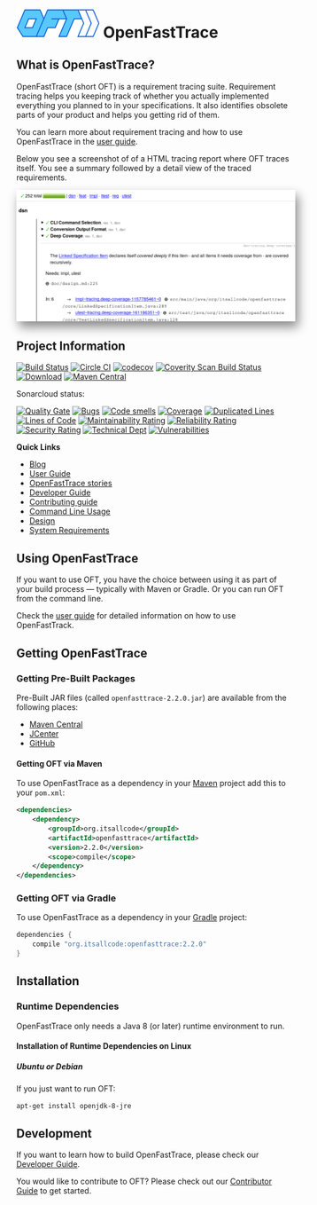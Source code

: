 # <img src="src/main/resources/openfasttrace_logo.svg" alt="OFT logo" width="150"/> OpenFastTrace

## What is OpenFastTrace?

OpenFastTrace (short OFT) is a requirement tracing suite. Requirement tracing helps you keeping track of whether you actually implemented everything you planned to in your specifications. It also identifies obsolete parts of your product and helps you getting rid of them.

You can learn more about requirement tracing and how to use OpenFastTrace in the [user guide](doc/user_guide.md).

Below you see a screenshot of of a HTML tracing report where OFT traces itself. You see a summary followed by a detail view of the traced requirements. 

<img src="doc/images/oft_screenshot_tracing_report.png" style="box-shadow: 5px 10px 18px #888888;" alt="OFT HTML tracing report">

## Project Information

[![Build Status](https://travis-ci.org/itsallcode/openfasttrace.svg)](https://travis-ci.org/itsallcode/openfasttrace)
[![Circle CI](https://circleci.com/gh/itsallcode/openfasttrace.svg?style=svg)](https://circleci.com/gh/itsallcode/openfasttrace)
[![codecov](https://codecov.io/gh/itsallcode/openfasttrace/branch/develop/graph/badge.svg)](https://codecov.io/gh/itsallcode/openfasttrace)
[![Coverity Scan Build Status](https://scan.coverity.com/projects/14936/badge.svg)](https://scan.coverity.com/projects/itsallcode-openfasttrace)
[![Download](https://api.bintray.com/packages/itsallcode/itsallcode/openfasttrace/images/download.svg)](https://bintray.com/itsallcode/itsallcode/openfasttrace/_latestVersion)
[![Maven Central](https://img.shields.io/maven-central/v/org.itsallcode/openfasttrace.svg?label=Maven%20Central)](http://search.maven.org/#search%7Cga%7C1%7Cg%3A%22org.itsallcode%22%20a%3A%22openfasttrace%22)

Sonarcloud status:

[![Quality Gate](https://sonarcloud.io/api/project_badges/measure?project=org.itsallcode%3Aopenfasttrace&metric=alert_status)](https://sonarcloud.io/dashboard?id=org.itsallcode%3Aopenfasttrace)
[![Bugs](https://sonarcloud.io/api/project_badges/measure?project=org.itsallcode%3Aopenfasttrace&metric=bugs)](https://sonarcloud.io/dashboard?id=org.itsallcode%3Aopenfasttrace)
[![Code smells](https://sonarcloud.io/api/project_badges/measure?project=org.itsallcode%3Aopenfasttrace&metric=code_smells)](https://sonarcloud.io/dashboard?id=org.itsallcode%3Aopenfasttrace)
[![Coverage](https://sonarcloud.io/api/project_badges/measure?project=org.itsallcode%3Aopenfasttrace&metric=coverage)](https://sonarcloud.io/dashboard?id=org.itsallcode%3Aopenfasttrace)
[![Duplicated Lines](https://sonarcloud.io/api/project_badges/measure?project=org.itsallcode%3Aopenfasttrace&metric=duplicated_lines_density)](https://sonarcloud.io/dashboard?id=org.itsallcode%3Aopenfasttrace)
[![Lines of Code](https://sonarcloud.io/api/project_badges/measure?project=org.itsallcode%3Aopenfasttrace&metric=ncloc)](https://sonarcloud.io/dashboard?id=org.itsallcode%3Aopenfasttrace)
[![Maintainability Rating](https://sonarcloud.io/api/project_badges/measure?project=org.itsallcode%3Aopenfasttrace&metric=sqale_rating)](https://sonarcloud.io/dashboard?id=org.itsallcode%3Aopenfasttrace)
[![Reliability Rating](https://sonarcloud.io/api/project_badges/measure?project=org.itsallcode%3Aopenfasttrace&metric=reliability_rating)](https://sonarcloud.io/dashboard?id=org.itsallcode%3Aopenfasttrace)
[![Security Rating](https://sonarcloud.io/api/project_badges/measure?project=org.itsallcode%3Aopenfasttrace&metric=security_rating)](https://sonarcloud.io/dashboard?id=org.itsallcode%3Aopenfasttrace)
[![Technical Dept](https://sonarcloud.io/api/project_badges/measure?project=org.itsallcode%3Aopenfasttrace&metric=sqale_index)](https://sonarcloud.io/dashboard?id=org.itsallcode%3Aopenfasttrace)
[![Vulnerabilities](https://sonarcloud.io/api/project_badges/measure?project=org.itsallcode%3Aopenfasttrace&metric=vulnerabilities)](https://sonarcloud.io/dashboard?id=org.itsallcode%3Aopenfasttrace)

**Quick Links**

* [Blog](https://blog.itsallcode.org/)
* [User Guide](doc/user_guide.md)
* [OpenFastTrace stories](https://github.com/itsallcode/openfasttrace/wiki/OFT-Stories)
* [Developer Guide](doc/developer_guide.md)
* [Contributing guide](CONTRIBUTING.md)
* [Command Line Usage](doc/usage.txt)
* [Design](doc/design.md)
* [System Requirements](doc/system_requirements.md)

## Using OpenFastTrace

If you want to use OFT, you have the choice between using it as part of your build process &mdash; typically with Maven or Gradle. Or you can run OFT from the command line.

Check the [user guide](doc/user_guide.md) for detailed information on how to use OpenFastTrack.

## Getting OpenFastTrace

### Getting Pre-Built Packages

Pre-Built JAR files (called `openfasttrace-2.2.0.jar`) are available from the following places:

* [Maven Central](https://repo1.maven.org/maven2/org/itsallcode/openfasttrace/2.2.0/openfasttrace-2.2.0.jar)
* [JCenter](https://jcenter.bintray.com/org/itsallcode/openfasttrace/2.2.0/openfasttrace-2.2.0.jar)
* [GitHub](https://github.com/itsallcode/openfasttrace/releases/download/2.2.0/openfasttrace-2.2.0.jar)
 
#### Getting OFT via Maven

To use OpenFastTrace as a dependency in your [Maven](https://maven.apache.org) project add this to your `pom.xml`:

```xml
<dependencies>
    <dependency>
        <groupId>org.itsallcode</groupId>
        <artifactId>openfasttrace</artifactId>
        <version>2.2.0</version>
        <scope>compile</scope>
    </dependency>
</dependencies>
```

### Getting OFT via Gradle

To use OpenFastTrace as a dependency in your [Gradle](https://gradle.org/) project:

```groovy
dependencies {
    compile "org.itsallcode:openfasttrace:2.2.0"
}
```

## Installation

### Runtime Dependencies

OpenFastTrace only needs a Java 8 (or later) runtime environment to run.

#### Installation of Runtime Dependencies on Linux

##### Ubuntu or Debian

If you just want to run OFT:

    apt-get install openjdk-8-jre

## Development

If you want to learn how to build OpenFastTrace, please check our [Developer Guide](doc/developer_guide.md).

You would like to contribute to OFT? Please check out our [Contributor Guide](../CONTRIBUTION.md) to get started. 